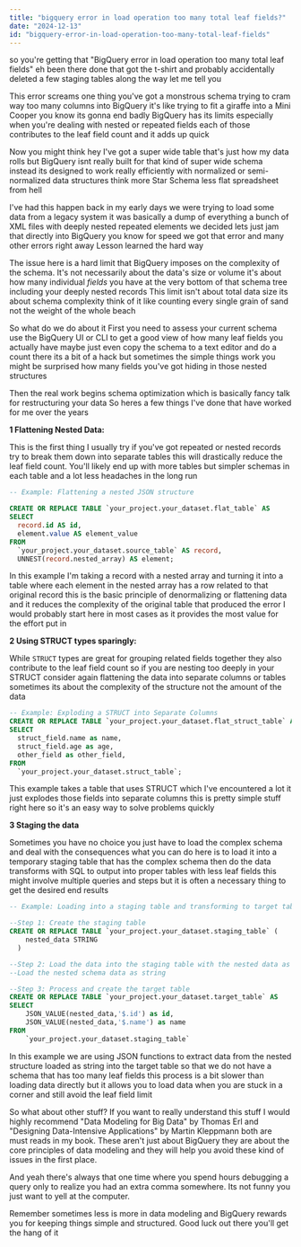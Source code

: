 ```yaml
---
title: "bigquery error in load operation too many total leaf fields?"
date: "2024-12-13"
id: "bigquery-error-in-load-operation-too-many-total-leaf-fields"
---
```


 so you're getting that "BigQuery error in load operation too many total leaf fields" eh been there done that got the t-shirt and probably accidentally deleted a few staging tables along the way let me tell you

This error screams one thing you've got a monstrous schema trying to cram way too many columns into BigQuery it's like trying to fit a giraffe into a Mini Cooper you know its gonna end badly BigQuery has its limits especially when you're dealing with nested or repeated fields each of those contributes to the leaf field count and it adds up quick

Now you might think hey I've got a super wide table that's just how my data rolls but BigQuery isnt really built for that kind of super wide schema instead its designed to work really efficiently with normalized or semi-normalized data structures think more Star Schema less flat spreadsheet from hell

I've had this happen back in my early days we were trying to load some data from a legacy system it was basically a dump of everything a bunch of XML files with deeply nested repeated elements we decided lets just jam that directly into BigQuery you know for speed we got that error and many other errors right away Lesson learned the hard way

The issue here is a hard limit that BigQuery imposes on the complexity of the schema. It's not necessarily about the data's size or volume it's about how many individual *fields* you have at the very bottom of that schema tree including your deeply nested records This limit isn't about total data size its about schema complexity think of it like counting every single grain of sand not the weight of the whole beach

So what do we do about it First you need to assess your current schema use the BigQuery UI or CLI to get a good view of how many leaf fields you actually have maybe just even copy the schema to a text editor and do a count there its a bit of a hack but sometimes the simple things work you might be surprised how many fields you've got hiding in those nested structures

Then the real work begins schema optimization which is basically fancy talk for restructuring your data So heres a few things I've done that have worked for me over the years

**1 Flattening Nested Data:**

This is the first thing I usually try if you've got repeated or nested records try to break them down into separate tables this will drastically reduce the leaf field count. You'll likely end up with more tables but simpler schemas in each table and a lot less headaches in the long run

```sql
-- Example: Flattening a nested JSON structure

CREATE OR REPLACE TABLE `your_project.your_dataset.flat_table` AS
SELECT
  record.id AS id,
  element.value AS element_value
FROM
  `your_project.your_dataset.source_table` AS record,
  UNNEST(record.nested_array) AS element;

```
In this example I'm taking a record with a nested array and turning it into a table where each element in the nested array has a row related to that original record this is the basic principle of denormalizing or flattening data and it reduces the complexity of the original table that produced the error I would probably start here in most cases as it provides the most value for the effort put in

**2 Using STRUCT types sparingly:**

While `STRUCT` types are great for grouping related fields together they also contribute to the leaf field count so if you are nesting too deeply in your STRUCT consider again flattening the data into separate columns or tables sometimes its about the complexity of the structure not the amount of the data

```sql
-- Example: Exploding a STRUCT into Separate Columns
CREATE OR REPLACE TABLE `your_project.your_dataset.flat_struct_table` AS
SELECT
  struct_field.name as name,
  struct_field.age as age,
  other_field as other_field,
FROM
  `your_project.your_dataset.struct_table`;
```
This example takes a table that uses STRUCT which I've encountered a lot it just explodes those fields into separate columns this is pretty simple stuff right here so it's an easy way to solve problems quickly

**3 Staging the data**

 Sometimes you have no choice you just have to load the complex schema and deal with the consequences what you can do here is to load it into a temporary staging table that has the complex schema then do the data transforms with SQL to output into proper tables with less leaf fields this might involve multiple queries and steps but it is often a necessary thing to get the desired end results
```sql
-- Example: Loading into a staging table and transforming to target table

--Step 1: Create the staging table
CREATE OR REPLACE TABLE `your_project.your_dataset.staging_table` (
    nested_data STRING
  )

--Step 2: Load the data into the staging table with the nested data as STRING
--Load the nested schema data as string

--Step 3: Process and create the target table
CREATE OR REPLACE TABLE `your_project.your_dataset.target_table` AS
SELECT
    JSON_VALUE(nested_data,'$.id') as id,
    JSON_VALUE(nested_data,'$.name') as name
FROM
    `your_project.your_dataset.staging_table`
```
In this example we are using JSON functions to extract data from the nested structure loaded as string into the target table so that we do not have a schema that has too many leaf fields this process is a bit slower than loading data directly but it allows you to load data when you are stuck in a corner and still avoid the leaf field limit

So what about other stuff? If you want to really understand this stuff I would highly recommend "Data Modeling for Big Data" by Thomas Erl and "Designing Data-Intensive Applications" by Martin Kleppmann both are must reads in my book. These aren't just about BigQuery they are about the core principles of data modeling and they will help you avoid these kind of issues in the first place.

And yeah there's always that one time where you spend hours debugging a query only to realize you had an extra comma somewhere. Its not funny you just want to yell at the computer.

Remember sometimes less is more in data modeling and BigQuery rewards you for keeping things simple and structured. Good luck out there you'll get the hang of it
